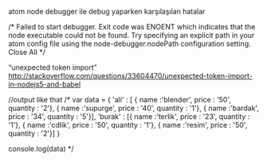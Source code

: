 atom node debugger ile debug yaparken karşılaşılan hatalar

/*
Failed to start debugger. Exit code was ENOENT which indicates that the node executable could not be found.
Try specifying an explicit path in your atom config file using the node-debugger.nodePath configuration setting.
Close All
*/


“unexpected token import”
http://stackoverflow.com/questions/33604470/unexpected-token-import-in-nodejs5-and-babel

//output like that
/*
var data = {
  'ali' : [ { name :'blender', price : '50', quantity : '2'},
{ name :'supurge', price : '40', quantity : '1'},
{ name :'bardak', price : '34', quantity : '5'}],
  'burak' : [{ name :'terlik', price : '23', quantity : '1'},
{ name :'cdlik', price : '50', quantity : '1'},
{ name :'resim', price : '50', quantity : '2'}]
}

console.log(data)
*/
